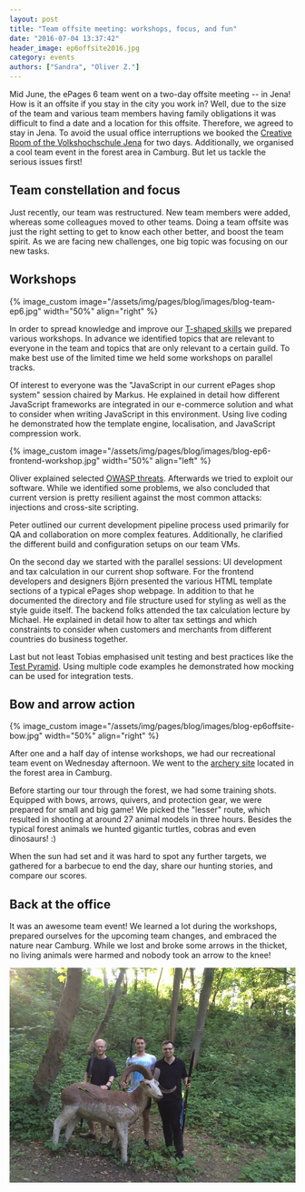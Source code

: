 ```yaml
---
layout: post
title: "Team offsite meeting: workshops, focus, and fun"
date: "2016-07-04 13:37:42"
header_image: ep6offsite2016.jpg
category: events
authors: ["Sandra", "Oliver Z."]
---
```


Mid June, the ePages 6 team went on a two-day offsite meeting -- in Jena! How is it an offsite if you stay in the city you work in? Well, due to the size of the team and various team members having family obligations it was difficult to find a date and a location for this offsite.
Therefore, we agreed to stay in Jena. To avoid the usual office interruptions we booked the [Creative Room of the Volkshochschule Jena](https://www.vhs-jena.de/de/service/raumvermietung/649482#/collapse4) for two days. Additionally, we organised a cool team event in the forest area in Camburg. But let us tackle the serious issues first!

## Team constellation and focus

Just recently, our team was restructured. New team members were added, whereas some colleagues moved to other teams. Doing a team offsite was just the right setting to get to know each other better, and boost the team spirit. As we are facing new challenges, one big topic was focusing on our new tasks.

## Workshops

{% image_custom image="/assets/img/pages/blog/images/blog-team-ep6.jpg" width="50%" align="right" %}

In order to spread knowledge and improve our [T-shaped skills](https://en.wikipedia.org/wiki/T-shaped_skills) we prepared various workshops.
In advance we identified topics that are relevant to everyone in the team and topics that are only relevant to a certain guild.
To make best use of the limited time we held some workshops on parallel tracks.

Of interest to everyone was the "JavaScript in our current ePages shop system" session chaired by Markus. He explained in detail how different JavaScript frameworks are integrated in our e-commerce solution and what to consider when writing JavaScript in this environment. Using live coding he demonstrated how the template engine, localisation, and JavaScript compression work.

{% image_custom image="/assets/img/pages/blog/images/blog-ep6-frontend-workshop.jpg" width="50%" align="left" %}

Oliver explained selected [OWASP threats](https://www.owasp.org/index.php/Cheat_Sheets). Afterwards we tried to exploit our software. While we identified some problems, we also concluded that current version is pretty resilient against the most common attacks: injections and cross-site scripting.

Peter outlined our current development pipeline process used primarily for QA and collaboration on more complex features.
Additionally, he clarified the different build and configuration setups on our team VMs.

On the second day we started with the parallel sessions: UI development and tax calculation in our current shop software.
For the frontend developers and designers Björn presented the various HTML template sections of a typical ePages shop webpage. In addition to that he documented the directory and file structure used for styling as well as the style guide itself.
The backend folks attended the tax calculation lecture by Michael. He explained in detail how to alter tax settings and which constraints to consider when customers and merchants from different countries do business together.

Last but not least Tobias emphasised unit testing and best practices like the [Test Pyramid](http://martinfowler.com/bliki/TestPyramid.html). Using multiple code examples he demonstrated how mocking can be used for integration tests.

## Bow and arrow action

{% image_custom image="/assets/img/pages/blog/images/blog-ep6offsite-bow.jpg" width="50%" align="right" %}

After one and a half day of intense workshops, we had our recreational team event on Wednesday afternoon. We went to the [archery site](http://camburger-bogenschuetzen.de/) located in the forest area in Camburg.

Before starting our tour through the forest, we had some training shots. Equipped with bows, arrows, quivers, and protection gear, we were prepared for small and big game! We picked the "lesser" route, which resulted in shooting at around 27 animal models in three hours. Besides the typical forest animals we hunted gigantic turtles, cobras and even dinosaurs! :)

When the sun had set and it was hard to spot any further targets, we gathered for a barbecue to end the day, share our hunting stories, and compare our scores.

## Back at the office

It was an awesome team event! We learned a lot during the workshops, prepared ourselves for the upcoming team changes, and embraced the nature near Camburg.
While we lost and broke some arrows in the thicket, no living animals were harmed and nobody took an arrow to the knee!

![](/assets/img/pages/blog/images/blog-ep6offsite-yummy.jpg)
